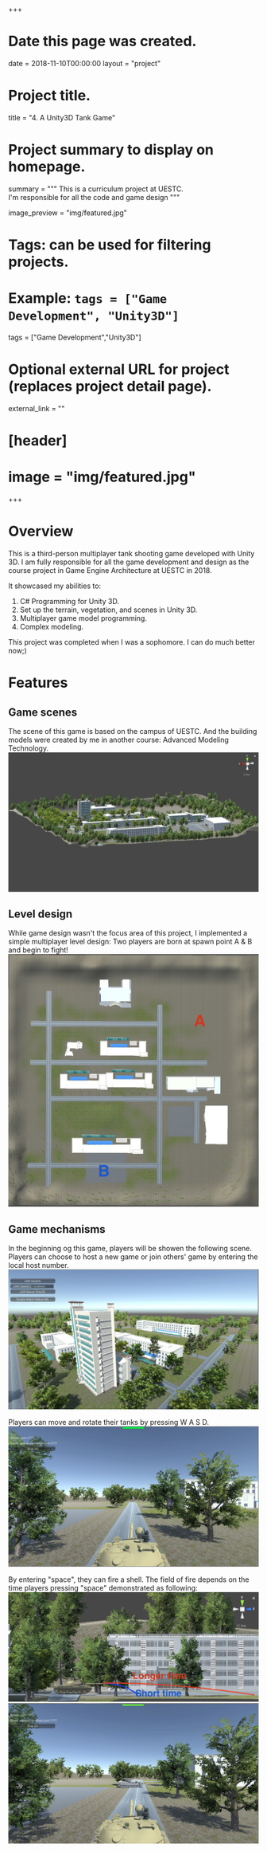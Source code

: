 +++
# Date this page was created.
date = 2018-11-10T00:00:00
layout = "project"

# Project title.
title = "4. A Unity3D Tank Game"

# Project summary to display on homepage.
summary = """
 This is a curriculum project at UESTC.<br>
 I'm responsible for all the code and game design
 """
 
image_preview = "img/featured.jpg"

# Tags: can be used for filtering projects.
# Example: `tags = ["Game Development", "Unity3D"]`
tags = ["Game Development","Unity3D"]

# Optional external URL for project (replaces project detail page).
external_link = ""

# [header]
# image = "img/featured.jpg"

+++

# Overview
This is a third-person multiplayer tank shooting game developed with Unity 3D.
I am fully responsible for all the game development and design as the course project in Game Engine Architecture at UESTC in 2018.

It showcased my abilities to:
1. C# Programming for Unity 3D.
2. Set up the terrain, vegetation, and scenes in Unity 3D.
3. Multiplayer game model programming.
4. Complex modeling.

This project was completed when I was a sophomore. I can do much better now;)

# Features
## Game scenes

The scene of this game is based on the campus of UESTC. And the building models were created by me in another course: Advanced Modeling Technology.
![Test Scene 1](img/image2.jpg)
## Level design

While game design wasn't the focus area of this project, I implemented a simple multiplayer level design: Two players are born at spawn point A & B and begin to fight!
![Test Scene 1](img/image3.jpg)

## Game mechanisms

In the beginning og this game, players will be showen the following scene. Players can choose to host a new game or join others' game by entering the local host number.
![Test Scene 1](img/image5.jpg)

Players can move and rotate their tanks by pressing W A S D. 
![Test Scene 1](img/image6.jpg)

By entering "space", they can fire a shell. The field of fire depends on the time players pressing "space" demonstrated as following:
![Test Scene 1](img/image7.jpg)
![Test Scene 1](img/image9.jpg)


